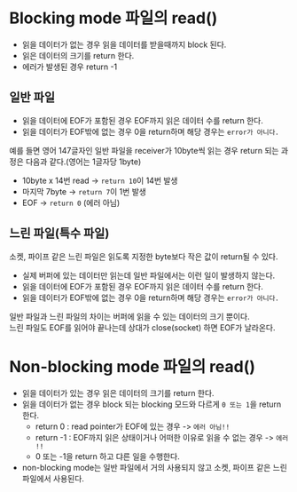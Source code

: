 # Blocking mode 파일의 read()

- 읽을 데이터가 없는 경우 읽을 데이터를 받을때까지 block 된다.
- 읽은 데이터의 크기를 return 한다.
- 에러가 발생된 경우 return -1

## 일반 파일

- 읽을 데이터에 EOF가 포함된 경우 EOF까지 읽은 데이터 수를 return 한다.
- 읽을 데이터가 EOF밖에 없는 경우 0을 return하며 해당 경우는 ```error가 아니다.```

예를 들면 영어 147글자인 일반 파일을 receiver가 10byte씩 읽는 경우 return 되는 과정은 다음과 같다.(영어는 1글자당 1byte)<br>

- 10byte x 14번 read -> ```return 10```이 14번 발생
- 마지막 7byte -> ```return 7```이 1번 발생
- EOF -> ```return 0``` (에러 아님)


## 느린 파일(특수 파일)

소켓, 파이프 같은 느린 파일은 읽도록 지정한 byte보다 작은 값이 return될 수 있다.<br>

- 실제 버퍼에 있는 데이터만 읽는데 일반 파일에서는 이런 일이 발생하지 않는다.
- 읽을 데이터에 EOF가 포함된 경우 EOF까지 읽은 데이터 수를 return 한다.
- 읽을 데이터가 EOF밖에 없는 경우 0을 return하며 해당 경우는 ```error가 아니다.```

일반 파일과 느린 파일의 차이는 버퍼에 읽을 수 있는 데이터의 크기 뿐이다.<br>
느린 파일도 EOF를 읽어야 끝나는데 상대가 close(socket) 하면 EOF가 날라온다.<br>


# Non-blocking mode 파일의 read()

- 읽을 데이터가 있는 경우 읽은 데이터의 크기를 return 한다.
- 읽을 데이터가 없는 경우 block 되는 blocking 모드와 다르게 ```0 또는 1```을 return 한다.
  - return 0 : read pointer가 EOF에 있는 경우 -> ```에러 아님!!```
  - return -1 : EOF까지 읽은 상태이거나 어떠한 이유로 읽을 수 없는 경우 -> ```에러 !!```
  - 0 또는 -1을 return 하고 댜른 일을 수행한다.
- non-blocking mode는 일반 파일에서 거의 사용되지 않고 소켓, 파이프 같은 느린 파일에서 사용된다.
